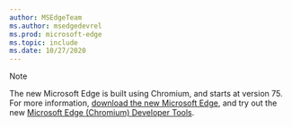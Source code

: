 ```yaml
---
author: MSEdgeTeam
ms.author: msedgedevrel
ms.prod: microsoft-edge
ms.topic: include
ms.date: 10/27/2020
---
```

> [!NOTE]
> The new Microsoft Edge is built using Chromium, and starts at version 75.  For more information, [download the new Microsoft Edge][MicrosoftNewEdge], and try out the new [Microsoft Edge \(Chromium\) Developer Tools][DevtoolsGuideChromium].  

<!-- links -->  

[DevtoolsGuideChromium]: /microsoft-edge/devtools-guide-chromium "Microsoft Edge (Chromium) Developer Tools"  

[MicrosoftNewEdge]: https://www.microsoft.com/edge "Download New Microsoft Edge Browser"  
